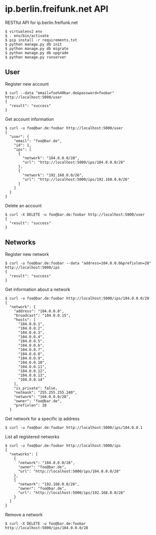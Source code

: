 ip.berlin.freifunk.net API
==========================

RESTful API for ip.berlin.freifunk.net


    $ virtualenv2 env
    $ . env/bin/activate
    $ pip install -r requirements.txt
    $ python manage.py db init
    $ python manage.py db migrate
    $ python manage.py db upgrade
    $ python manage.py runserver


User
----

Register new account

    $ curl --data "email=foo%40bar.de&password=foobar" http://localhost:5000/user
    {
      "result": "success"
    }


Get account information

    $ curl -u foo@bar.de:foobar http://localhost:5000/user
    {
      "user": {
        "email": "foo@bar.de",
        "id": 1,
        "ips": [
          {
            "network": "104.0.0.0/28",
            "url": "http://localhost:5000/ips/104.0.0.0/28"
          },
          {
            "network": "192.168.0.0/26",
            "url": "http://localhost:5000/ips/192.168.0.0/26"
          }
        ]
      }
    }


Delete an account

    $ curl -X DELETE -u foo@bar.de:foobar http://localhost:5000/user
    {
      "result": "success"
    }


Networks
--------

Register new network

    $ curl -u foo@bar.de:foobar --data "address=104.0.0.0&prefixlen=28" http://localhost:5000/ips
    {
      "result": "success"
    }


Get information about a network

    $ curl -u foo@bar.de:foobar http://localhost:5000/ips/104.0.0.0/28
    {
      "network": {
        "address": "104.0.0.0",
        "broadcast": "104.0.0.15",
        "hosts": [
          "104.0.0.1",
          "104.0.0.2",
          "104.0.0.3",
          "104.0.0.4",
          "104.0.0.5",
          "104.0.0.6",
          "104.0.0.7",
          "104.0.0.8",
          "104.0.0.9",
          "104.0.0.10",
          "104.0.0.11",
          "104.0.0.12",
          "104.0.0.13",
          "104.0.0.14"
        ],
        "is_private": false,
        "netmask": "255.255.255.240",
        "network": "104.0.0.0/28",
        "owner": "foo@bar.de",
        "prefixlen": 28
      }


Get network for a specific ip address

    $ curl -u foo@bar.de:foobar http://localhost:5000/ips/104.0.0.1


List all registered networks

    $ curl -u foo@bar.de:foobar http://localhost:5000/ips
    {
      "networks": [
        {
          "network": "104.0.0.0/28",
          "owner": "foo@bar.de",
          "url": "http://localhost:5000/ips/104.0.0.0/28"
        },
        {
          "network": "192.168.0.0/26",
          "owner": "foo@bar.de",
          "url": "http://localhost:5000/ips/192.168.0.0/26"
        }
      ]
    }


Remove a network

    $ curl -X DELETE -u foo@bar.de:foobar http://localhost:5000/ips/104.0.0.0/28
